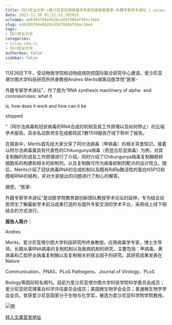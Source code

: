 ```yaml
---
title: 四川农业大学->爱沙尼亚应用病毒学专家受邀做客医家-外籍专家学术讲坛 | sicau.com.cn
date: 2021-11-30 01:22:12.592915
urlname: ed6304f94e9620cd26f988af95ec10e4
slug: ed6304f94e9620cd26f988af95ec10e4
tags: 
- 四川农业大学
categories:
- sicau.com.cn
- 四川农业大学
authorbox: false
sidebar: false
---
```

11月26日下午，受动物医学院和动物疫病防控国际联合研究中心邀请，爱沙尼亚塔尔图大学科技研究所终身教授Andres Merits做客动医学院“医家-

外籍专家学术讲坛”，作了题为“RNA synthesis machinery of alpha- and coronaviruses: what it

is, how does it work and how can it be

stopped
<!--more-->
”（阿尔法病毒和冠状病毒的RNA合成的机制及其工作原理以及如何停止）的云端学术报告。百余名动医师生在成都校区7教1109报告厅线下聆听了报告。

在报告中，Merits首先给大家分享了阿尔法病毒（甲病毒）的相关背景知识，接着以阿尔法病毒属具有代表性的Chikungunya病毒（奇昆古尼亚病毒）为例，对其复制酶的形成及工作原理进行了介绍，同时介绍了Chikungunya病毒复制酶稳转细胞系的构建和相关的抑制剂，以及复制酶可作为病毒抑制剂靶点的设计院立。随后，Merits介绍了冠状病毒RNA的合成机制以及既有RdRp酶活性的蛋白NSP12和模板RNA的结构，并对大家提出的问题进行了耐心的解答。

据悉，“医家-

外籍专家学术讲坛”是动医学院教育部创新团队教授学术论坛的延伸，专为结合动医师生了解最新学术前沿成果打造的与国外专家交流的学术平台，采用线上线下相结合的方式进行。

**报告人简介：**

Andres

Merits，爱沙尼亚塔尔图大学科技研究所终身教授，应用病毒学专家，博士生导师。长期从事RNA病毒的复制机制以及致病机制的研究，主要包括：甲病毒、黄病毒和乙型肝炎病毒复制酶以及复制相关的宿主因子的研究。其研究成果发表在Nature

Communication、PNAS、PLoS Pathogens、Journal of Virology、PLoS

Biology等国际知名期刊。目前为爱沙尼亚塔尔图大学科技学院科学委员会成员；爱沙尼亚研究理事会科学评估委员会成员；美国微生物学会会员；普通微生物学学会会员。曾获爱沙尼亚国家分子生物与化学奖，被选为爱沙尼亚科学院学院教授。

![图](https://news.sicau.edu.cn/__local/0/BE/50/302CA7330F632DA0091F8C4A292_AE2C6D41_AD966.png)

[转入文章首发地址](https://news.sicau.edu.cn/info/1078/65713.htm)